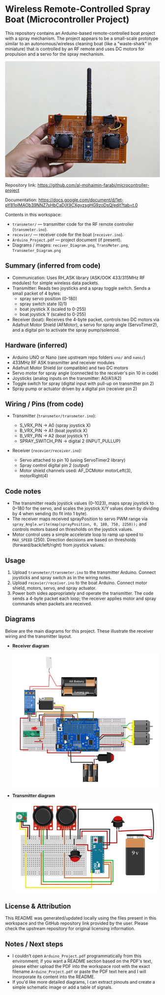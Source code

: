 # Wireless Remote-Controlled Spray Boat (Microcontroller Project)

This repository contains an Arduino-based remote-controlled boat project with a spray mechanism. The project appears to be a small-scale prototype similar to an autonomous/wireless cleaning boat (like a "waste-shark" in miniature) that is controlled by an RF remote and uses DC motors for propulsion and a servo for the spray mechanism.

![Transmitter Photo](./TransMeter.png)

Repository link: https://github.com/al-mohaimin-farabi/microcontroller-project

Documentation: https://docs.google.com/document/d/1et-pY81oIMAOb39NNZ7sHbCaDjX9CXgyzsgHG9zoDsQ/edit?tab=t.0

Contents in this workspace:

- `transmeter/` — transmitter code for the RF remote controller (`transmeter.ino`).
- `recevier/` — receiver code for the boat (`receiver.ino`).
- `Arduino_Project.pdf` — project document (if present).
- Diagrams / images: `reciver_Diagram.png`, `TransMeter.png`, `Transmeter_Diagram.png`

## Summary (inferred from code)

- Communication: Uses RH_ASK library (ASK/OOK 433/315MHz RF modules) for simple wireless data packets.
- Transmitter: Reads two joysticks and a spray toggle switch. Sends a small packet of 4 bytes:
  - spray servo position (0-180)
  - spray switch state (0/1)
  - boat joystick X (scaled to 0-255)
  - boat joystick Y (scaled to 0-255)
- Receiver (boat): Receives the 4-byte packet, controls two DC motors via Adafruit Motor Shield (AFMotor), a servo for spray angle (ServoTimer2), and a digital pin to activate the spray pump/solenoid.

## Hardware (inferred)

- Arduino UNO or Nano (see upstream repo folders `uno/` and `nano/`)
- 433MHz RF ASK transmitter and receiver modules
- Adafruit Motor Shield (or compatible) and two DC motors
- Servo motor for spray angle (connected to the receiver's pin 10 in code)
- Joysticks (analog inputs on the transmitter: A0/A1/A2)
- Toggle switch for spray (digital input with pull-up on transmitter pin 2)
- Spray pump or actuator driven by a digital pin (receiver pin 2)

## Wiring / Pins (from code)

- Transmitter (`transmeter/transmeter.ino`):

  - S_VRX_PIN -> A0 (spray joystick X)
  - B_VRX_PIN -> A1 (boat joystick X)
  - B_VRY_PIN -> A2 (boat joystick Y)
  - SPRAY_SWITCH_PIN -> digital 2 (INPUT_PULLUP)

- Receiver (`recevier/receiver.ino`):
  - Servo attached to pin 10 (using ServoTimer2 library)
  - Spray control digital pin 2 (output)
  - Motor shield channels used: AF_DCMotor motorLeft(3), motorRight(4)

## Code notes

- The transmitter reads joystick values (0–1023), maps spray joystick to 0–180 for the servo, and scales the joystick X/Y values down by dividing by 4 when sending (to fit into 1 byte).
- The receiver maps received sprayPosition to servo PWM range via `spray_Angle.write(map(sprayPosition, 0, 180, 750, 2250));` and controls motors based on thresholds on the joystick values.
- Motor control uses a simple accelerate loop to ramp up speed to `MAX_SPEED` (250). Direction decisions are based on thresholds (forward/back/left/right) from joystick values.

## Usage

1. Upload `transmeter/transmeter.ino` to the transmitter Arduino. Connect joysticks and spray switch as in the wiring notes.
2. Upload `recevier/receiver.ino` to the boat Arduino. Connect motor shield, motors, servo, and spray actuator.
3. Power both sides appropriately and operate the transmitter. The code sends a 4-byte packet each loop; the receiver applies motor and spray commands when packets are received.

## Diagrams

Below are the main diagrams for this project. These illustrate the receiver wiring and the transmitter layout.

- **Receiver diagram**

  ![Receiver Diagram](./reciver_Diagram.png)

- **Transmitter diagram**

  ![Transmitter Diagram](./Transmeter_Diagram.png)

## License & Attribution

This README was generated/updated locally using the files present in this workspace and the GitHub repository link provided by the user. Please check the upstream repository for original licensing information.

## Notes / Next steps

- I couldn't open `Arduino_Project.pdf` programmatically from this environment; if you want a README section based on the PDF's text, please either upload the PDF into the workspace root with the exact filename `Arduino_Project.pdf` or paste the PDF text here and I will incorporate its content into the README.
- If you'd like more detailed diagrams, I can extract pinouts and create a simple schematic image or add a table of signals.

 
